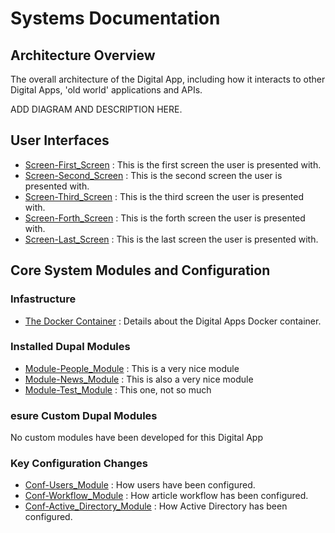 # Systems Documentation

## Architecture Overview

The overall architecture of the Digital App, including how it interacts to other Digital Apps, 'old world' applications and APIs.

ADD DIAGRAM AND DESCRIPTION HERE.

## User Interfaces

* [Screen-First_Screen](_docs/Screen-First_Screen.md) : This is the first screen the user is presented with.
* [Screen-Second_Screen](_docs/Screen-Second_Screen.md) : This is the second screen the user is presented with.
* [Screen-Third_Screen](_docs/Screen-Third_Screen.md) : This is the third screen the user is presented with.
* [Screen-Forth_Screen](_docs/Screen-Forth_Screen.md) : This is the forth screen the user is presented with.
* [Screen-Last_Screen](_docs/Screen-Last_Screen.md) : This is the last screen the user is presented with.

## Core System Modules and Configuration

### Infastructure

* [The Docker Container](_docs/Docker_Container.md) : Details about the Digital Apps Docker container.

### Installed Dupal Modules

* [Module-People_Module](_docs/Module-People_Module.md) : This is a very nice module
* [Module-News_Module](_docs/Module-News_Module.md) : This is also a very nice module
* [Module-Test_Module](_docs/Module-Test_Module.md) : This one, not so much

### esure Custom Dupal Modules

No custom modules have been developed for this Digital App

### Key Configuration Changes

* [Conf-Users_Module](_docs/Conf-Users_Module.md) : How users have been configured.
* [Conf-Workflow_Module](_docs/Conf-Workflow_Module.md) : How article workflow has been configured.
* [Conf-Active_Directory_Module](_docs/Conf-Active_Directory_Module.md) : How Active Directory has been configured.
